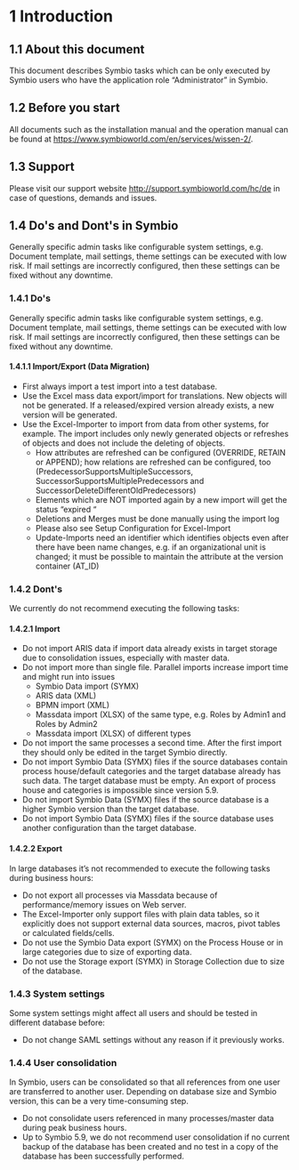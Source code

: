 # 1 Introduction 

## 1.1 About this document

This document describes Symbio tasks which can be only executed by Symbio users who have the application role “Administrator” in Symbio.  

## 1.2 Before you start

All documents such as the installation manual and the operation manual can be found at <https://www.symbioworld.com/en/services/wissen-2/>. 

## 1.3 Support

Please visit our support website <http://support.symbioworld.com/hc/de> in case of questions, demands and issues.

## 1.4 Do's and Dont's in Symbio

Generally specific admin tasks like configurable system settings, e.g. Document template, mail settings, theme settings can be executed with low risk. If mail settings are incorrectly configured, then these settings can be fixed without any downtime.  

### 1.4.1 Do's

Generally specific admin tasks like configurable system settings, e.g. Document template, mail settings, theme settings can be executed with low risk. If mail settings are incorrectly configured, then these settings can be fixed without any downtime.  

#### 1.4.1.1 Import/Export (Data Migration)

+  First always import a test import into a test database.
+  Use the Excel mass data export/import for translations. New objects will not be generated. If a released/expired version already exists, a new version will be generated. 
+  Use the Excel-Importer to import from data from other systems, for example. The import includes only newly generated objects or refreshes of objects and does not include the deleting of objects.     
     - How attributes are refreshed can be configured (OVERRIDE, RETAIN or APPEND); how relations are refreshed can be configured, too (PredecessorSupportsMultipleSuccessors, SuccessorSupportsMultiplePredecessors and SuccessorDeleteDifferentOldPredecessors) 
    - Elements which are NOT imported again by a new import will get the status “expired “
    - Deletions and Merges must be done manually using the import log
    - Please also see Setup Configuration for Excel-Import 
    - Update-Imports need an identifier which identifies objects even after there have been name changes, e.g. if an organizational unit is changed; it must be possible to maintain the attribute at the version container (AT_ID) 

### 1.4.2 Dont's

We currently do not recommend executing the following tasks:

#### 1.4.2.1 Import

- Do not import ARIS data if import data already exists in target storage due to consolidation issues, especially with master data.
-  Do not import more than single file. Parallel imports increase import time and might run into issues 
    - Symbio Data import (SYMX) 
    - ARIS data (XML)
    - BPMN import (XML)
    - Massdata import (XLSX) of the same type, e.g. Roles by Admin1 and Roles by Admin2 
    - Massdata import (XLSX) of different types
- Do not import the same processes a second time. After the first import they should only be edited in the target Symbio directly. 
- Do not import Symbio Data (SYMX) files if the source databases contain process house/default categories and the target database already has such data. The target database must be empty. An export of process house and categories is impossible since version 5.9.
- Do not import Symbio Data (SYMX) files if the source database is a higher Symbio version than the target database.  
- Do not import Symbio Data (SYMX) files if the source database uses another configuration than the target database.

#### 1.4.2.2 Export

In large databases it’s not recommended to execute the following tasks during business hours: 
+ Do not export all processes via Massdata because of performance/memory issues on Web server. 
+ The Excel-Importer only support files with plain data tables, so it explicitly does not support external data sources, macros, pivot tables or calculated fields/cells.  
+ Do not use the Symbio Data export (SYMX) on the Process House or in large categories due to size of exporting data. 
+ Do not use the Storage export (SYMX) in Storage Collection due to size of the database.  

### 1.4.3 System settings

Some system settings might affect all users and should be tested in different database before:
+ Do not change SAML settings without any reason if it previously works. 

### 1.4.4 User consolidation

In Symbio, users can be consolidated so that all references from one user are transferred to another user. Depending on database size and Symbio version, this can be a very time-consuming step.
+ Do not consolidate users referenced in many processes/master data during peak business hours.
+ Up to Symbio 5.9, we do not recommend user consolidation if no current backup of the database has been created and no test in a copy of the database has been successfully performed. 